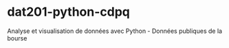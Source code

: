 # dat201-python-cdpq
Analyse et visualisation de données avec Python - Données publiques de la bourse

